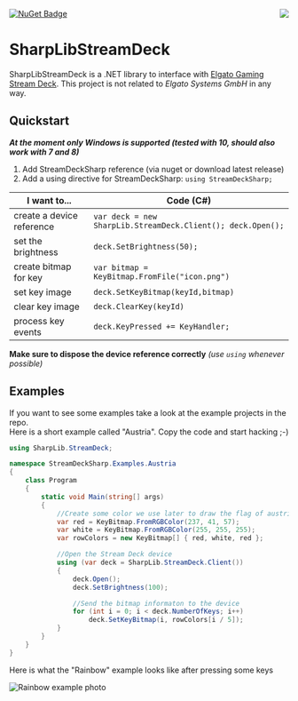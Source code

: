 [![NuGet Badge](https://buildstats.info/nuget/SharpLibStreamDeck)](https://www.nuget.org/packages/SharpLibStreamDeck/)
<img align="right" src="https://slions.visualstudio.com/_apis/public/build/definitions/ad16bbd0-a884-4787-8e3a-85daf30cca16/7/badge" />

# SharpLibStreamDeck

SharpLibStreamDeck is a .NET library to interface with [Elgato Gaming Stream Deck].
This project is not related to _Elgato Systems GmbH_ in any way.

## Quickstart
***At the moment only Windows is supported (tested with 10, should also work with 7 and 8)***
1. Add StreamDeckSharp reference (via nuget or download latest release)
2. Add a using directive for StreamDeckSharp: `using StreamDeckSharp;`

I want to...              | Code (C#)
------------------------- | ---------------------------------------------------------
create a device reference | `var deck = new SharpLib.StreamDeck.Client(); deck.Open();`  
set the brightness        | `deck.SetBrightness(50);`
create bitmap for key     | `var bitmap = KeyBitmap.FromFile("icon.png")`
set key image             | `deck.SetKeyBitmap(keyId,bitmap)`
clear key image           | `deck.ClearKey(keyId)`
process key events        | `deck.KeyPressed += KeyHandler;`

**Make sure to dispose the device reference correctly** _(use `using` whenever possible)_

## Examples
If you want to see some examples take a look at the example projects in the repo.  
Here is a short example called "Austria". Copy the code and start hacking ;-)

```C#
using SharpLib.StreamDeck;

namespace StreamDeckSharp.Examples.Austria
{
    class Program
    {
        static void Main(string[] args)
        {
            //Create some color we use later to draw the flag of austria
            var red = KeyBitmap.FromRGBColor(237, 41, 57);
            var white = KeyBitmap.FromRGBColor(255, 255, 255);
            var rowColors = new KeyBitmap[] { red, white, red };

            //Open the Stream Deck device
            using (var deck = SharpLib.StreamDeck.Client())
            {
                deck.Open();
                deck.SetBrightness(100);

                //Send the bitmap informaton to the device
                for (int i = 0; i < deck.NumberOfKeys; i++)
                    deck.SetKeyBitmap(i, rowColors[i / 5]);
            }
        }
    }
}
```

Here is what the "Rainbow" example looks like after pressing some keys

![Rainbow example photo](doc/images/rainbow_example.png?raw=true "Rainbow demo after pressing some keys")


[Elgato Gaming Stream Deck]: https://www.elgato.com/de/gaming/stream-deck